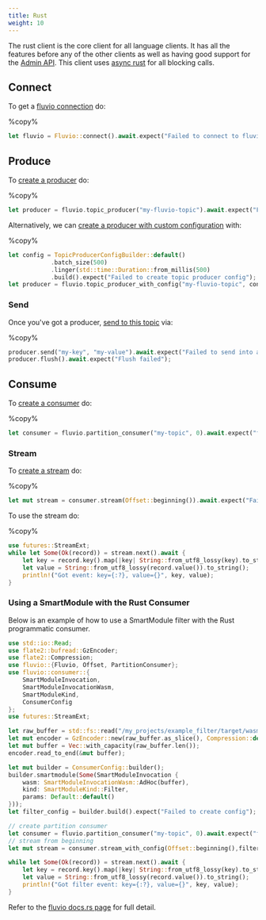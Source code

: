 ```yaml
---
title: Rust
weight: 10
---
```


The rust client is the core client for all language clients. It has all the
features before any of the other clients as well as having good support for the
[Admin API]. This client uses [async rust] for all blocking calls.

## Connect

To get a [fluvio connection] do:

%copy%
```rust
let fluvio = Fluvio::connect().await.expect("Failed to connect to fluvio");
```

[fluvio connection]: https://docs.rs/fluvio/0.12.3/fluvio/struct.Fluvio.html#method.connect

## Produce

To [create a producer] do:

%copy%
```rust
let producer = fluvio.topic_producer("my-fluvio-topic").await.expect("Failed to create a producer");
```

Alternatively, we can [create a producer with custom configuration] with:

%copy%
```rust
let config = TopicProducerConfigBuilder::default()
    		.batch_size(500)
    		.linger(std::time::Duration::from_millis(500)
    		.build().expect("Failed to create topic producer config");
let producer = fluvio.topic_producer_with_config("my-fluvio-topic", config).await.expect("Failed to create a producer");
```

[create a producer]: https://docs.rs/fluvio/0.12.3/fluvio/struct.Fluvio.html#method.topic_producer
[create a producer with custom configuration]: https://docs.rs/fluvio/0.12.3/fluvio/struct.Fluvio.html#method.topic_producer_with_config

### Send

Once you've got a producer, [send to this topic] via:

%copy%
```rust
producer.send("my-key", "my-value").await.expect("Failed to send into a record");
producer.flush().await.expect("Flush failed");
```

[send to this topic]: https://docs.rs/fluvio/0.12.3/fluvio/struct.TopicProducer.html#method.send

## Consume

To [create a consumer] do:

%copy%
```rust
let consumer = fluvio.partition_consumer("my-topic", 0).await.expect("failed to create consumer");
```

[create a consumer]: https://docs.rs/fluvio/0.12.3/fluvio/struct.Fluvio.html#method.partition_consumer

### Stream

To [create a stream] do:

%copy%
```rust
let mut stream = consumer.stream(Offset::beginning()).await.expect("Failed to create stream");
```

[create a stream]: https://docs.rs/fluvio/0.12.3/fluvio/consumer/struct.PartitionConsumer.html#method.stream

To use the stream do:

%copy%
```rust
use futures::StreamExt;
while let Some(Ok(record)) = stream.next().await {
    let key = record.key().map(|key| String::from_utf8_lossy(key).to_string());
    let value = String::from_utf8_lossy(record.value()).to_string();
    println!("Got event: key={:?}, value={}", key, value);
}
```

### Using a SmartModule with the Rust Consumer

Below is an example of how to use a SmartModule filter with the Rust
programmatic consumer.

```rust
use std::io::Read;
use flate2::bufread::GzEncoder;
use flate2::Compression;
use fluvio::{Fluvio, Offset, PartitionConsumer};
use fluvio::consumer::{
    SmartModuleInvocation,
    SmartModuleInvocationWasm,
    SmartModuleKind,
    ConsumerConfig
};
use futures::StreamExt;

let raw_buffer = std::fs::read("/my_projects/example_filter/target/wasm32-unknown-unknown/release/example_filter.wasm").expect("wasm file is missing");
let mut encoder = GzEncoder::new(raw_buffer.as_slice(), Compression::default());
let mut buffer = Vec::with_capacity(raw_buffer.len());
encoder.read_to_end(&mut buffer);

let mut builder = ConsumerConfig::builder();
builder.smartmodule(Some(SmartModuleInvocation {
    wasm: SmartModuleInvocationWasm::AdHoc(buffer),
    kind: SmartModuleKind::Filter,
    params: Default::default()
}));
let filter_config = builder.build().expect("Failed to create config");

// create partition consumer
let consumer = fluvio.partition_consumer("my-topic", 0).await.expect("failed to create consumer");
// stream from beginning
let mut stream = consumer.stream_with_config(Offset::beginning(),filter_config).await.expect("Failed to create stream");

while let Some(Ok(record)) = stream.next().await {
    let key = record.key().map(|key| String::from_utf8_lossy(key).to_string());
    let value = String::from_utf8_lossy(record.value()).to_string();
    println!("Got filter event: key={:?}, value={}", key, value);
}
```

Refer to the [fluvio docs.rs page] for full detail.

[Admin Api]: https://docs.rs/fluvio/0.12.3/fluvio/struct.FluvioAdmin.html
[async rust]: https://rust-lang.github.io/async-book/
[fluvio docs.rs page]: https://docs.rs/fluvio/
